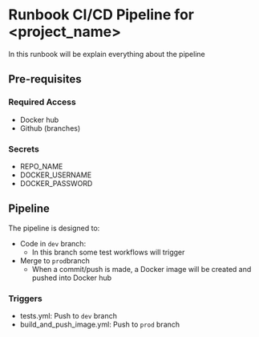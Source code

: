 # Runbook CI/CD Pipeline for <project_name>

In this runbook will be explain everything about the pipeline

## Pre-requisites
### Required Access
- Docker hub
- Github (branches)

### Secrets
- REPO_NAME
- DOCKER_USERNAME
- DOCKER_PASSWORD

## Pipeline
The pipeline is designed to:
- Code in `dev` branch:
  - In this branch some test workflows will trigger
- Merge to `prod`branch
  - When a commit/push is made, a Docker image will be created and pushed into Docker hub

### Triggers 
- tests.yml: Push to `dev` branch
- build_and_push_image.yml: Push to `prod` branch
